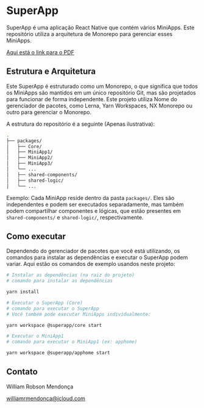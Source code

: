 # SuperApp

SuperApp é uma aplicação React Native que contém vários MiniApps. Este repositório utiliza a arquitetura de Monorepo para gerenciar esses MiniApps.


[Aqui está o link para o PDF](./readme/SuperApp.pdf)


## Estrutura e Arquitetura

Este SuperApp é estruturado como um Monorepo, o que significa que todos os MiniApps são mantidos em um único repositório Git, mas são projetados para funcionar de forma independente. Este projeto utiliza Nome do gerenciador de pacotes, como Lerna, Yarn Workspaces, NX Monorepo ou outro para gerenciar o Monorepo.

A estrutura do repositório é a seguinte (Apenas ilustrativa):

```bash
.
├── packages/
│   ├── Core/
│   ├── MiniApp1/
│   ├── MiniApp2/
│   ├── MiniApp3/
│   └── ...
│   ├── shared-components/
│   ├── shared-logic/
│   └── ...
```

Exemplo:
Cada MiniApp reside dentro da pasta `packages/`. Eles são independentes e podem ser executados separadamente, mas também podem compartilhar componentes e lógicas, que estão presentes em `shared-components/` e `shared-logic/`, respectivamente.

## Como executar

Dependendo do gerenciador de pacotes que você está utilizando, os comandos para instalar as dependências e executar o SuperApp podem variar. Aqui estão os comandos de exemplo usandos neste projeto:

```bash
# Instalar as dependências (na raiz do projeto)
# comando para instalar as dependências

yarn install

# Executar o SuperApp (Core)
# comando para executar o SuperApp
# Você também pode executar MiniApps individualmente:

yarn workspace @superapp/core start

# Executar o MiniApp1
# comando para executar o MiniApp1 (ex: apphome)

yarn workspace @superapp/apphome start


```

## Contato

William Robson Mendonça

williamrmendonca@icloud.com

